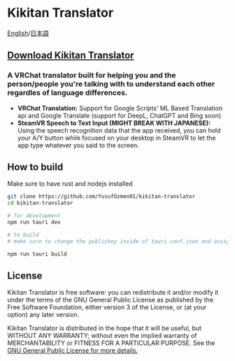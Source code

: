 # Kikitan Translator
[English](https://github.com/YusufOzmen01/kikitan-translator)/[日本語](https://github.com/YusufOzmen01/kikitan-translator/blob/main/README_jp.md)

## [Download Kikitan Translator](https://github.com/yusufozmen01/kikitan-translator/releases/download/latest/Kikitan.Translator_x64-setup.exe)

### A VRChat translator built for helping you and the person/people you're talking with to understand each other regardles of language differences.

- **VRChat Translation:** Support for Google Scripts' ML Based Translation api and Google Translate (support for DeepL, ChatGPT and Bing soon)
- **SteamVR Speech to Text Input (MIGHT BREAK WITH JAPANESE):** Using the speech recognition data that the app received, you can hold your A/Y button while focused on your desktop in SteamVR to let the app type whatever you said to the screen.


## How to build

Make sure to have rust and nodejs installed

```sh
git clone https://github.com/YusufOzmen01/kikitan-translator
cd kikitan-translator

# for development
npm run tauri dev

# to build
# make sure to change the publickey inside of tauri.conf.json and assign TAURI_PRIVATE_KEY and TAURI_KEY_PASSWORD environment variables (you can look up on how to generate those in tauri's wiki)

npm run tauri build
```

## License

Kikitan Translator is free software: you can redistribute it and/or modify
it under the terms of the GNU General Public License as published by
the Free Software Foundation, either version 3 of the License, or
(at your option) any later version.

Kikitan Translator is distributed in the hope that it will be useful,
but WITHOUT ANY WARRANTY; without even the implied warranty of
MERCHANTABILITY or FITNESS FOR A PARTICULAR PURPOSE. See the
[GNU General Public License for more details.](https://www.gnu.org/licenses/gpl-3.0.en.html)

